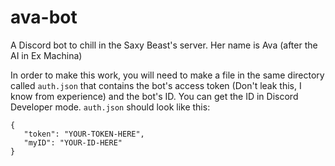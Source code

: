 # ava-bot
A Discord bot to chill in the Saxy Beast's server. Her name is Ava (after the AI in Ex Machina)

In order to make this work, you will need to make a file in the same directory called `auth.json` that contains the bot's access token (Don't leak this, I know from experience) and the bot's ID. You can get the ID in Discord Developer mode. 
`auth.json` should look like this:
```
{
   "token": "YOUR-TOKEN-HERE",
   "myID": "YOUR-ID-HERE"
}
```
